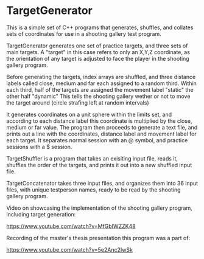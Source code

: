 # TargetGenerator
This is a simple set of C++ programs that generates, shuffles, and collates sets of coordinates for use in a shooting gallery test program.

TargetGenerator generates one set of practice targets, and three sets of main targets. A "target" in this case refers to only an X,Y,Z coordinate, 
as the orientation of any target is adjusted to face the player in the shooting gallery program.

Before generating the targets, index arrays are shuffled, and three distance labels called close, medium and far each assigned to a random third. Within each third, half
of the targets are assigned the movement label "static" the other half "dynamic" This tells the shooting gallery wether or not to move the target around (circle strafing left at random intervals)

It generates coordinates on a unit sphere within the limits set, and according to each distance label this coordinate is multiplied by the close, medium or far value.
The program then proceeds to generate a text file, and prints out a line with the coordinates, distance label and movement label for each target. 
It separates normal session with an @ symbol, and practice sessions with a $ session.

TargetShuffler is a program that takes an exisiting input file, reads it, shuffles the order of the targets, and prints it out into a new shuffled input file.

TargetConcatenator takes three input files, and organizes them into 36 input files, with unique testperson names, ready to be read by the shooting gallery program.

Video on showcasing the implementation of the shooting gallery program, including target generation: 

https://www.youtube.com/watch?v=MfGbIWZZK48

Recording of the master's thesis presentation this program was a part of:

https://www.youtube.com/watch?v=5e2Anc2IwSk




